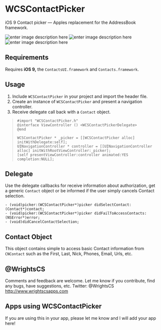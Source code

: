 WCSContactPicker
===========

iOS 9 Contact picker — Apples replacement for the AddressBook framework.

![enter image description here](https://raw.githubusercontent.com/WrightsCS/WCSContactPicker/master/screens/screen-1.png) ![enter image description here](https://raw.githubusercontent.com/WrightsCS/WCSContactPicker/master/screens/screen-2.png) ![enter image description here](https://raw.githubusercontent.com/WrightsCS/WCSContactPicker/master/screens/screen-3.png)

Requirements
------------

Requires **iOS 9,** the `ContactsUI.framework` and `Contacts.framework`.


Usage
------------

1. Include `WCSContactPicker` in your project and import the header file.
2. Create an instance of `WCSContactPicker` and present a navigation controller.
3. Receive delegate call back with a `Contact` object.

>     #import "WCSContactPicker.h"
>     @interface ViewController () <WCSContactPickerDelegate>
>     @end
>     
>     WCSContactPicker * _picker = [[WCSContactPicker alloc] initWithDelegate:self];
>     UINavigationController * controller = [[UINavigationController alloc] initWithRootViewController:_picker];
>     [self presentViewController:controller animated:YES completion:NULL];

Delegate
------------

Use the delegate callbacks for receive information about authorization, get a generic `Contact` object or be informed if the user simply cancels Contact selection.

```objc
- (void)picker:(WCSContactPicker*)picker didSelectContact:(Contact*)contact;
- (void)picker:(WCSContactPicker*)picker didFailToAccessContacts:(NSError*)error;
- (void)didCancelContactSelection;
```

Contact Object
------------

This object contains simple to access basic Contact information from `CNContact` such as the First, Last, Nick, Phones, Email, Urls, etc.

@WrightsCS
------------

Comments and feedback are welcome. Let me know if you contribute, find any bugs, have suggestions, etc. 
Twitter: @WrightsCS
http://www.wrightscsapps.com 

Apps using WCSContactPicker
------------

If you are using this in your app, please let me know and I will add your app here!
